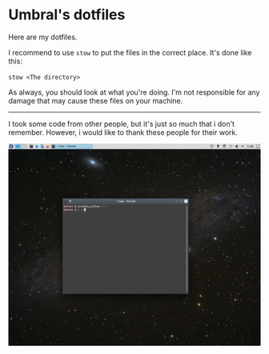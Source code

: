 # Umbral's dotfiles

Here are my dotfiles.

I recommend to use `stow` to put the files in the correct
place. It's done like this:

`stow <The directory>`

As always, you should look at what you're doing.
I'm not responsible for any damage that may cause
these files on your machine.

---

I took some code from other people, but it's just
so much that i don't remember. However, i would like
to thank these people for their work.

![Random image of my desktop](Screenshot_20201207_013819.png)
